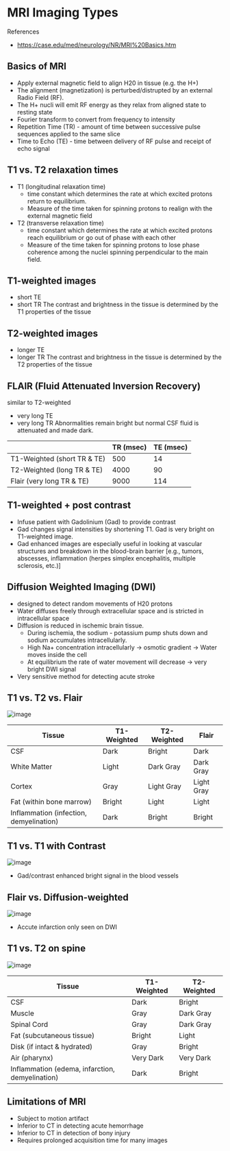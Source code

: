 # MRI Imaging Types
References
* https://case.edu/med/neurology/NR/MRI%20Basics.htm

## Basics of MRI
* Apply external magnetic field to align H20 in tissue (e.g. the H+)
* The alignment (magnetization) is perturbed/distrupted by an external Radio Field (RF). 
* The H+ nucli will emit RF energy as they relax from aligned state to resting state
* Fourier transform to convert from frequency to intensity
* Repetition Time (TR) - amount of time between successive pulse sequences applied to the same slice
* Time to Echo (TE) - time between delivery of RF pulse and receipt of echo signal

## T1 vs. T2 relaxation times
* T1 (longitudinal relaxation time)
  *  time constant which determines the rate at which excited protons return to equilibrium. 
  *  Measure of the time taken for spinning protons to realign with the external magnetic field
* T2 (transverse relaxation time)
  * time constant which determines the rate at which excited protons reach equilibrium or go out of phase with each other
  * Measure of the time taken for spinning protons to lose phase coherence among the nuclei spinning perpendicular to the main field.

## T1-weighted images
* short TE
* short TR
The contrast and brightness in the tissue is determined by the T1 properties of the tissue
## T2-weighted images
* longer TE
* longer TR
The contrast and brightness in the tissue is determined by the T2 properties of the tissue
## FLAIR (Fluid Attenuated Inversion Recovery)
similar to T2-weighted
* very long TE
* very long TR
Abnormalities remain bright but normal CSF fluid is attenuated and made dark.

|                 | TR (msec) | TE (msec) |
| --------------- | --------- | --------- |
| T1-Weighted (short TR & TE) | 500 | 14 |
| T2-Weighted (long TR & TE) | 4000 | 90 |
| Flair (very long TR & TE) | 9000 | 114 |

## T1-weighted + post contrast
* Infuse patient with Gadolinium (Gad) to provide contrast
* Gad changes signal intensities by shortening T1. Gad is very bright on T1-weighted image.
* Gad enhanced images are especially useful in looking at vascular structures and breakdown in the blood-brain barrier [e.g., tumors, abscesses, inflammation (herpes simplex encephalitis, multiple sclerosis, etc.)]

## Diffusion Weighted Imaging (DWI)
* designed to detect random movements of H20 protons
* Water diffuses freely through extracellular space and is stricted in intracellular space
* Diffusion is reduced in ischemic brain tissue.
  * During ischemia, the sodium - potassium pump shuts down and sodium accumulates intracellularly. 
  * High Na+ concentration intracellularly -> osmotic gradient -> Water moves inside the cell
  * At equilibrium the rate of water movement will decrease -> very bright DWI signal
* Very sensitive method for detecting acute stroke

## T1 vs. T2 vs. Flair
![image](https://user-images.githubusercontent.com/5284312/233119630-ed8d82c9-0aa3-4af5-a336-9b2307558128.png)

| Tissue | T1-Weighted | T2-Weighted | Flair |
| ----- | ------ | ---- | --- |
| CSF | Dark | Bright | Dark |
| White Matter | Light | Dark Gray | Dark Gray |
| Cortex | Gray | Light Gray | Light Gray | 
| Fat (within bone marrow) | Bright | Light | Light | 
| Inflammation (infection, demyelination) | Dark | Bright | Bright |

## T1 vs. T1 with Contrast
![image](https://user-images.githubusercontent.com/5284312/233120342-5a1f2c74-e34d-431a-b424-686aa8d593c2.png)
* Gad/contrast enhanced bright signal in the blood vessels

## Flair vs. Diffusion-weighted
![image](https://user-images.githubusercontent.com/5284312/233120605-0e1a5366-c0d0-4d1d-b186-83c363009736.png)
* Accute infarction only seen on DWI

## T1 vs. T2 on spine
![image](https://user-images.githubusercontent.com/5284312/233120702-d2295013-b1bd-4abb-9fa0-d077aa3a8812.png)

| Tissue | T1-Weighted | T2-Weighted | 
| --- | ---| --- |
| CSF | Dark | Bright | 
| Muscle | Gray | Dark Gray | 
| Spinal Cord | Gray | Dark Gray |
| Fat (subcutaneous tissue) | Bright | Light |
| Disk (if intact & hydrated) | Gray | Bright |
| Air (pharynx) | Very Dark | Very Dark |
| Inflammation (edema, infarction, demyelination) | Dark | Bright |

## Limitations of MRI
* Subject to motion artifact
* Inferior to CT in detecting acute hemorrhage
* Inferior to CT in detection of bony injury
* Requires prolonged acquisition time for many images
